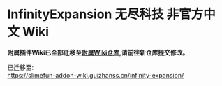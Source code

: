# InfinityExpansion 无尽科技 非官方中文 Wiki

**附属插件Wiki已全部迁移至[附属Wiki仓库](https://github.com/SlimefunGuguProject/Addons-Wiki),请前往新仓库提交修改。**

已迁移至:  
https://slimefun-addon-wiki.guizhanss.cn/infinity-expansion/
